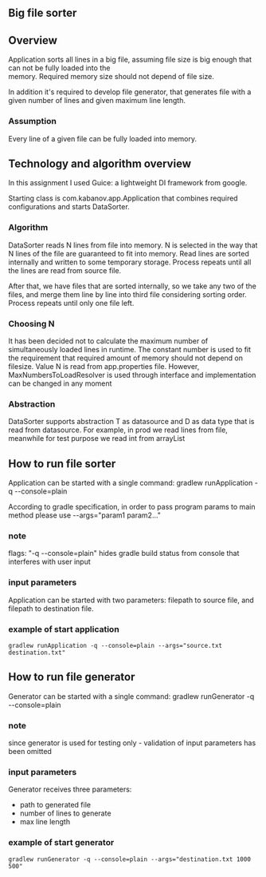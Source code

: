 ## Big file sorter

## Overview
Application sorts all lines in a big file, assuming file size is big enough that can not be fully loaded into the  
memory. Required memory size should not depend of file size. 

In addition it's required to develop file generator, that generates file with a given number of lines and given
maximum line length.

### Assumption
Every line of a given file can be fully loaded into memory.
                                                                                                  

## Technology and algorithm overview 
In this assignment I used Guice: a lightweight DI framework from google. 

Starting class is com.kabanov.app.Application that combines required configurations and starts 
DataSorter.
### Algorithm
DataSorter reads N lines from file into memory. N is selected in the way that N lines of the file 
are guaranteed to fit into memory. Read lines are sorted internally and written to some temporary storage. 
Process repeats until all the lines are read from source file.

After that, we have files that are sorted internally, so we take any two of the files, and merge them line by line 
into third file considering sorting order. 
Process repeats until only one file left. 

### Choosing N
It has been decided not to calculate the maximum number of simultaneously loaded lines in runtime.
The constant number is used to fit the requirement that required amount of memory
should not depend on filesize. 
Value N is read from app.properties file. However, MaxNumbersToLoadResolver is used through interface and implementation can be changed in any moment

### Abstraction
DataSorter supports abstraction T as datasource and D as data type that is read from datasource. For example, in prod we read lines from file, meanwhile for test purpose we read int from arrayList    
 
## How to run file sorter
Application can be started with a single command: gradlew runApplication -q --console=plain

According to gradle specification, in order to pass program params to main method please use --args="param1 param2..."

### note
flags: "-q --console=plain" hides gradle build status from console that interferes with user input

### input parameters
Application can be started with two parameters: filepath to source file, and filepath to destination file. 

### example of start application
```
gradlew runApplication -q --console=plain --args="source.txt destination.txt"
```

## How to run file generator
Generator can be started with a single command: gradlew runGenerator -q --console=plain

### note
since generator is used for testing only - validation of input parameters has been omitted

### input parameters 
Generator receives three parameters:
 - path to generated file
 - number of lines to generate
 - max line length  

### example of start generator
```
gradlew runGenerator -q --console=plain --args="destination.txt 1000 500"
```
